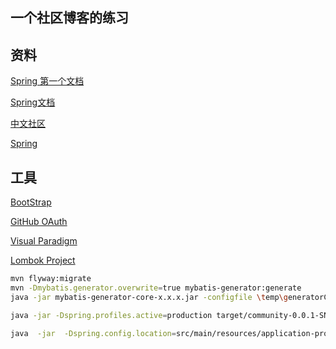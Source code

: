 ## 一个社区博客的练习

## 资料
[Spring 第一个文档](https://spring.io/guides/gs/serving-web-content/)

[Spring文档](https://spring.io/guides)

[中文社区](https://elasticsearch.cn/explore)

[Spring](https://docs.spring.io/spring-boot/docs/2.0.0.RC1/reference/htmlsingle/#boot-features-embedded-database-support)

## 工具
[BootStrap](https://v3.bootcss.com/) 

[GitHub OAuth](https://developer.github.com/apps/)

[Visual Paradigm](https://www.visual-paradigm.com)


[Lombok Project](https://projectlombok.org/)


```bash
mvn flyway:migrate
mvn -Dmybatis.generator.overwrite=true mybatis-generator:generate
java -jar mybatis-generator-core-x.x.x.jar -configfile \temp\generatorConfig.xml -overwrite

java -jar -Dspring.profiles.active=production target/community-0.0.1-SNAPSHOT.jar

java  -jar  -Dspring.config.location=src/main/resources/application-production.properties   target/community-0.0.1-SNAPSHOT.jar
```